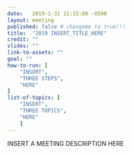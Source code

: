 ```yaml
---
date:   2019-1-31 21:15:00 -0500
layout: meeting
published: false # changeme to true!!!
title:  "2019 INSERT_TITLE_HERE"
credit: ""
slides: ""
link-to-assets: ""
goal: ""
how-to-run: [
	"INSERT",
	"THREE STEPS",
	"HERE"
]
list-of-topics: [
	"INSERT",
	"THREE TOPICS",
	"HERE"
	]
---
```


INSERT A MEETING DESCRIPTION HERE
